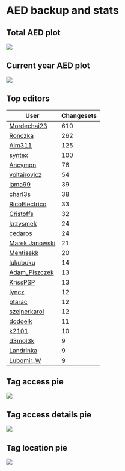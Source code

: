 # AED backup and stats


## Total AED plot
![](report_data/total_aed.png)

## Current year AED plot
![](report_data/current_year_aed.png)

## Top editors
| User | Changesets |
| ------------- | ------------- |
| [Mordechai23](<https://www.openstreetmap.org/user/Mordechai23>) | 610 |
| [Ronczka](<https://www.openstreetmap.org/user/Ronczka>) | 262 |
| [Aim311](<https://www.openstreetmap.org/user/Aim311>) | 125 |
| [syntex](<https://www.openstreetmap.org/user/syntex>) | 100 |
| [Ancymon](<https://www.openstreetmap.org/user/Ancymon>) | 76 |
| [voltairovicz](<https://www.openstreetmap.org/user/voltairovicz>) | 54 |
| [lama99](<https://www.openstreetmap.org/user/lama99>) | 39 |
| [charl3s](<https://www.openstreetmap.org/user/charl3s>) | 38 |
| [RicoElectrico](<https://www.openstreetmap.org/user/RicoElectrico>) | 33 |
| [Cristoffs](<https://www.openstreetmap.org/user/Cristoffs>) | 32 |
| [krzysmek](<https://www.openstreetmap.org/user/krzysmek>) | 24 |
| [cedaros](<https://www.openstreetmap.org/user/cedaros>) | 24 |
| [Marek Janowski](<https://www.openstreetmap.org/user/Marek Janowski>) | 21 |
| [Mentisekk](<https://www.openstreetmap.org/user/Mentisekk>) | 20 |
| [lukubuku](<https://www.openstreetmap.org/user/lukubuku>) | 14 |
| [Adam_Piszczek](<https://www.openstreetmap.org/user/Adam_Piszczek>) | 13 |
| [KrissPSP](<https://www.openstreetmap.org/user/KrissPSP>) | 13 |
| [lyncz](<https://www.openstreetmap.org/user/lyncz>) | 12 |
| [ptarac](<https://www.openstreetmap.org/user/ptarac>) | 12 |
| [szejnerkarol](<https://www.openstreetmap.org/user/szejnerkarol>) | 12 |
| [dodoelk](<https://www.openstreetmap.org/user/dodoelk>) | 11 |
| [k2101](<https://www.openstreetmap.org/user/k2101>) | 10 |
| [d3mol3k](<https://www.openstreetmap.org/user/d3mol3k>) | 9 |
| [Landrinka](<https://www.openstreetmap.org/user/Landrinka>) | 9 |
| [Lubomir_W](<https://www.openstreetmap.org/user/Lubomir_W>) | 9 |

## Tag access pie
![](report_data/tag_access.png)

## Tag access details pie
![](report_data/tag_access_details.png)

## Tag location pie
![](report_data/tag_location.png)
